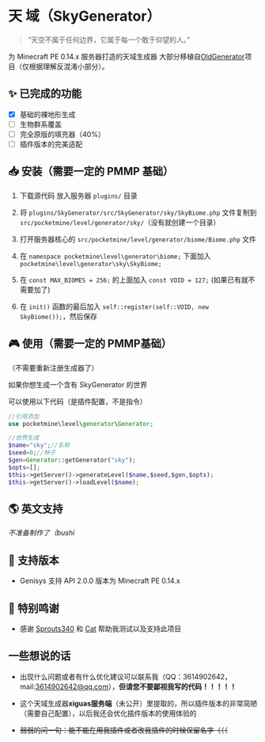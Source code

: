 # 天 域（SkyGenerator）

> “天空不属于任何边界，它属于每一个敢于仰望的人。”

为 Minecraft PE 0.14.x 服务器打造的天域生成器
大部分移植自[OldGenerator](https://github.com/Spottedleaf/OldGenerator)项目（仅根据理解反混淆小部分）。

## ✨ 已完成的功能

- [x] 基础的裸地形生成
- [ ] 生物群系覆盖
- [ ] 完全原版的填充器（40%）
- [ ] 插件版本的完美适配

## 📥 安装（需要一定的 PMMP 基础）

1. 下载源代码
放入服务器 `plugins/` 目录

2. 将 `plugins/SkyGenerator/src/SkyGenerator/sky/SkyBiome.php` 文件复制到 `src/pocketmine/level/generator/sky/`（没有就创建一个目录）

3. 打开服务器核心的 `src/pocketmine/level/generator/biome/Biome.php` 文件

4. 在 `namespace pocketmine\level\generator\biome;` 下面加入 `pocketmine\level\generator\sky\SkyBiome;`

5. 在 `const MAX_BIOMES = 256;` 的上面加入 `const VOID = 127;` (如果已有就不需要加了)

6. 在 `init()` 函数的最后加入 `self::register(self::VOID, new SkyBiome());`，然后保存

## 🎮 使用（需要一定的 PMMP基础）

（不需要重新注册生成器了）

如果你想生成一个含有 SkyGenerator 的世界

可以使用以下代码（是插件配置，不是指令）

```php
//引用添加
use pocketmine\level\generator\Generator;

//世界生成
$name="sky";//名称
$seed=0;//种子
$gen=Generator::getGenerator("sky");
$opts=[];
$this->getServer()->generateLevel($name,$seed,$gen,$opts);
$this->getServer()->loadLevel($name);
```

## 🌎 英文支持

*不准备制作了（bushi*

## 🔧 支持版本

- Genisys 支持 API 2.0.0 版本为 Minecraft PE 0.14.x

## 🤗 特别鸣谢

- 感谢 [Sprouts340](https://github.com/sprouts340) 和 [Cat](https://space.bilibili.com/663009867) 帮助我测试以及支持此项目

## 一些想说的话

- 出现什么问题或者有什么优化建议可以联系我（QQ：3614902642，mail:3614902642@qq.com），**但请您不要鄙视我写的代码！！！！！**

- 这个天域生成器**xiguas服务端**（未公开）里提取的，所以插件版本的非常简陋（需要自己配置），以后我还会优化插件版本的使用体验的

- ~~弱弱的问一句：能不能在用我插件或者改我插件的时候保留名字（（（~~
